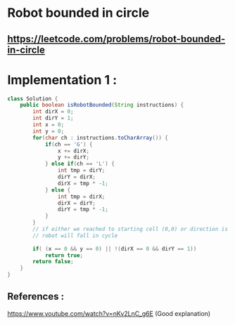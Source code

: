 # Robot bounded in circle
## https://leetcode.com/problems/robot-bounded-in-circle


# Implementation 1 :
```java
class Solution {
    public boolean isRobotBounded(String instructions) {
        int dirX = 0;
        int dirY = 1;
        int x = 0;
        int y = 0;
        for(char ch : instructions.toCharArray()) {
            if(ch == 'G') {
                x += dirX;
                y += dirY;
            } else if(ch == 'L') {
                int tmp = dirY;
                dirY = dirX;
                dirX = tmp * -1;
            } else {
                int tmp = dirX;
                dirX = dirY;
                dirY = tmp * -1;
            }
        }
        // if either we reached to starting cell (0,0) or direction is changed after one iteration, it means
        // robot will fall in cycle
        
        if( (x == 0 && y == 0) || !(dirX == 0 && dirY == 1))
            return true;
        return false;
    }
}
```

## References :
https://www.youtube.com/watch?v=nKv2LnC_g6E (Good explanation)
